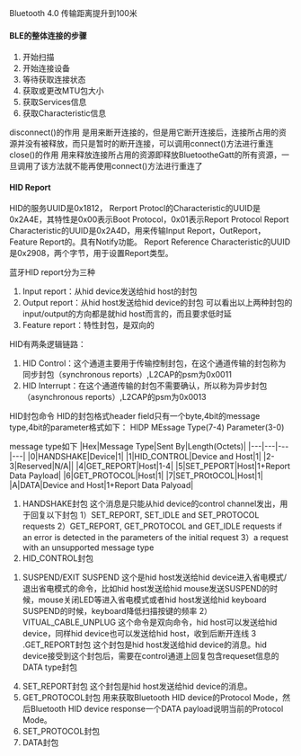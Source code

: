 
Bluetooth 4.0 传输距离提升到100米

#### BLE的整体连接的步骤
1. 开始扫描
2. 开始连接设备
3. 等待获取连接状态
4. 获取或更改MTU包大小
5. 获取Services信息
6. 获取Characteristic信息

disconnect()的作用
是用来断开连接的，但是用它断开连接后，连接所占用的资源并没有被释放，而只是暂时的断开连接，可以调用connect()方法进行重连
close()的作用
用来释放连接所占用的资源即释放BluetootheGatt的所有资源，一旦调用了该方法就不能再使用connect()方法进行重连了


#### HID Report

HID的服务UUID是0x1812，
Rerport Protocl的Characteristic的UUID是0x2A4E，其特性是0x00表示Boot Protocol，0x01表示Report Protocol
Report Characteristic的UUID是0x2A4D，用来传输Input Report，OutReport，Feature Report的。具有Notify功能。
Report Reference Characteristic的UUID是0x2908，两个字节，用于设置Report类型。

蓝牙HID report分为三种
1) Input report：从hid device发送给hid host的封包
2) Output report：从hid host发送给hid device的封包
可以看出以上两种封包的input/output的方向都是就hid host而言的，而且要求低时延
3) Feature report：特性封包，是双向的

HID有两条逻辑链路：
1) HID Control：这个通道主要用于传输控制封包，在这个通道传输的封包称为同步封包（synchronous reports）,L2CAP的psm为0x0011
2) HID Interrupt：在这个通道传输的封包不需要确认，所以称为异步封包（asynchronous reports）,L2CAP的psm为0x0013

HID封包命令
HID的封包格式header field只有一个byte,4bit的message type,4bit的parameter格式如下：
HIDP MEssage Type(7-4) Parameter(3-0)

message type如下
|Hex|Message Type|Sent By|Length(Octets)|
|---|---|---|---|
|0|HANDSHAKE|Device|1|
|1|HID_CONTROL|Device and Host|1|
|2-3|Reserved|N/A||
|4|GET_REPORT|Host|1-4|
|5|SET_PEPORT|Host|1+Report Data Payload|
|6|GET_PROTOCOL|Host|1|
|7|SET_PROtOCOL|Host|1|
|A|DATA|Device and Host|1+Report Data Palyoad|

1. HANDSHAKE封包
   这个消息是只能从hid device的control channel发出，用于回复以下封包
  1）SET_REPORT, SET_IDLE and SET_PROTOCOL requests
  2）GET_REPORT, GET_PROTOCOL and GET_IDLE requests if an error is detected in
  the parameters of the initial request
  3）a request with an unsupported message type
2. HID_CONTROL封包
  1) SUSPEND/EXIT SUSPEND
  这个是hid host发送给hid device进入省电模式/退出省电模式的命令，比如hid host发送给hid mouse发送SUSPEND的时候，mouse关闭LED等进入省电模式或者hid host发送给hid keyboard SUSPEND的时候，keyboard降低扫描按键的频率
  2）VITUAL_CABLE_UNPLUG
  这个命令是双向命令，hid host可以发送给hid device，同样hid device也可以发送给hid host，收到后断开连线
3 .GET_REPORT封包
  这个封包是hid host发送给hid device的消息。hid device接受到这个封包后，需要在control通道上回复包含requeset信息的DATA type封包
4. SET_REPORT封包
  这个封包是hid host发送给hid device的消息。
5. GET_PROTOCOL封包
  用来获取Bluetooth HID device的Protocol Mode，然后Bluetooth HID device response一个DATA payload说明当前的Protocol Mode。
6. SET_PROTOCOL封包
7. DATA封包




